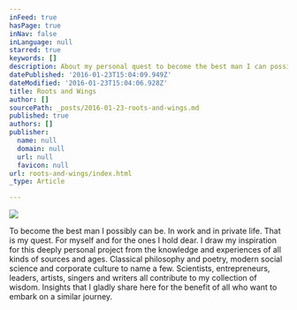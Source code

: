 ```yaml
---
inFeed: true
hasPage: true
inNav: false
inLanguage: null
starred: true
keywords: []
description: About my personal quest to become the best man I can possibly be.
datePublished: '2016-01-23T15:04:09.949Z'
dateModified: '2016-01-23T15:04:06.928Z'
title: Roots and Wings
author: []
sourcePath: _posts/2016-01-23-roots-and-wings.md
published: true
authors: []
publisher:
  name: null
  domain: null
  url: null
  favicon: null
url: roots-and-wings/index.html
_type: Article

---
```

![](https://the-grid-user-content.s3-us-west-2.amazonaws.com/5c18331c-71d1-4d13-98d0-fd11b9ba33a0.jpg)

To become the best man I possibly can be. In work and in private life. That is my quest. For myself and for the ones I hold dear. I draw my inspiration for this deeply personal project from the knowledge and experiences of all kinds of sources and ages. Classical philosophy and poetry, modern social science and corporate culture to name a few. Scientists, entrepreneurs, leaders, artists, singers and writers all contribute to my collection of wisdom. Insights that I gladly share here for the benefit of all who want to embark on a similar journey.